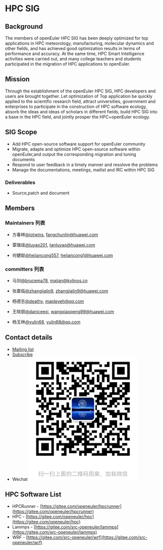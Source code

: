 # HPC SIG

## Background

The members of openEuler HPC SIG has been deeply optimized for top applications in HPC meteorology, manufacturing, molecular dynamics and other fields, and has achieved good optimization results in terms of performance and accuracy. At the same time, HPC Smart Intelligence activities were carried out, and many college teachers and students participated in the migration of HPC applications to openEuler.

## Mission

Through the establishment of the openEuler HPC SIG, HPC developers and users are brought together. Let optimization of Top application  be quickly applied to the scientific research field, attract universities, government and enterprises to participate in the construction of HPC software ecology, absorb the ideas and ideas of scholars in different fields, build HPC SIG into a base in the HPC field, and jointly prosper the HPC+openEuler ecology.

## SIG Scope

- Add HPC open-source software support for openEuler community
- Migrate, adapte and optimize HPC open-source software within openEuler,and output the corresponding migration and tuning documents
- Respond to user feedback in a timely manner and resolove the problems
- Manage the documentations, meetings, mailist and IRC within HPC SIG

### Deliverables

- Source,patch and document

## Members

### Maintainers 列表

- 方春林[@iotwins](https://gitee.com/iotwins), [fangchunlin@huawei.com](mailto:fangchunlin@huawei.com)

- 覃璐瑶[@luyao201](https://gitee.com/luyao201), [tanluyao@huawei.com](mailto:tanluyao@huawei.com)

- 何健聪[@hejiancong557](https://gitee.com/hejiancong557), [hejiancong1@huawei.com](mailto:hejiancong1@huawei.com)

### committers 列表

- 马剑[@brucema78](https://gitee.com/brucema78), [majian@kylinos.cn](mailto:majian@kylinos.cn)

- 张嘉临[@zhangjialin9](https://gitee.com/zhangjialin9), [zhangjialin9@huawei.com](mailto:zhangjialin9@huawei.com)

- 杨德志[@deathy](https://gitee.com/deathy), [mapleyeh@qq.com](mailto:mapleyeh@qq.com)

- 王晓朋[@daniceexi](https://gitee.com/daniceexi), [wangxiaopeng99@huawei.com](mailto:wangxiaopeng99@huawei.com)

- 杨玉林[@yulin68](https://gitee.com/yulin68), [yulin68@qq.com](mailto:yulin68@qq.com)

## Contact details

- [Mailing list](hpc@openeuler.org)
- [Subscribe](https://mailweb.openeuler.org/postorius/lists/hpc.openeuler.org/)
- Wechat
 ![wechat_QR](./sig-wechat-qr.png)
## HPC Software List

- HPCRunner - [https://gitee.com/openeuler/hpcrunner](https://gitee.com/openeuler/hpcrunner)
- HPC - [https://gitee.com/openeuler/hpc](https://gitee.com/openeuler/hpc)
- Lammps - [https://gitee.com/src-openeuler/lammps](https://gitee.com/src-openeuler/lammps)
- WRF - [https://gitee.com/src-openeuler/wrf](https://gitee.com/src-openeuler/wrf)